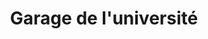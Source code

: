 ---
title: "Garage de l'université"
url: /caen/garage-de-luniversite/
shop: réparation de voitures
---